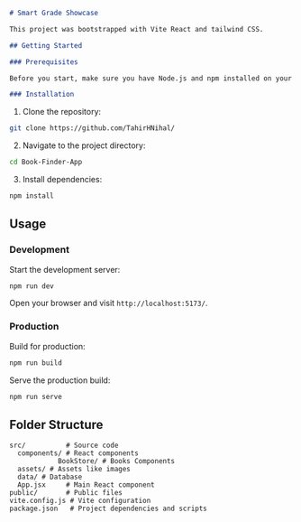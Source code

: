 ```markdown
# Smart Grade Showcase

This project was bootstrapped with Vite React and tailwind CSS.

## Getting Started

### Prerequisites

Before you start, make sure you have Node.js and npm installed on your machine.

### Installation
```

1. Clone the repository:

```bash
git clone https://github.com/TahirHNihal/
```

2. Navigate to the project directory:

```bash
cd Book-Finder-App
```

3. Install dependencies:

```bash
npm install
```

## Usage

### Development

Start the development server:

```bash
npm run dev
```

Open your browser and visit `http://localhost:5173/`.

### Production

Build for production:

```bash
npm run build
```

Serve the production build:

```bash
npm run serve
```

## Folder Structure

```
src/          # Source code
  components/ # React components
            BookStore/ # Books Components
  assets/ # Assets like images
  data/ # Database
  App.jsx     # Main React component
public/       # Public files
vite.config.js # Vite configuration
package.json   # Project dependencies and scripts
```
